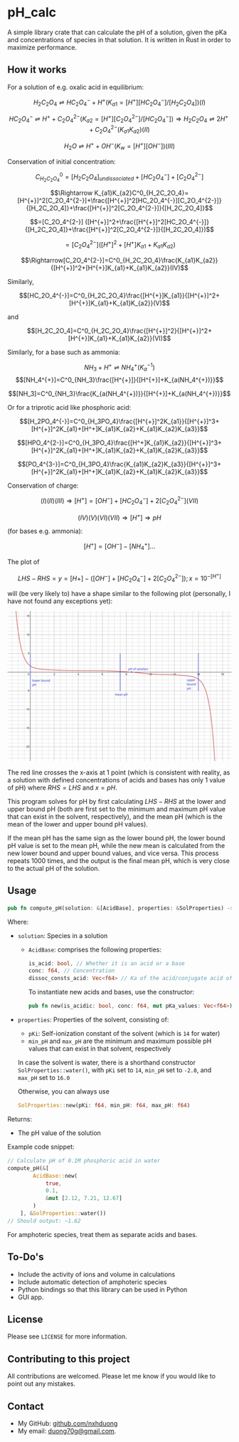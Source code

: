 # pH_calc
A simple library crate that can calculate the pH of a solution, given the pKa and concentrations of species in that solution. It is written in Rust in order to maximize performance.
## How it works
For a solution of e.g. oxalic acid in equilibrium:

$$H_2C_2O_4\rightleftharpoons HC_2O_4^{-}+H^{+}(K_{a1}=[H^{+}][HC_2O_4^{-}]/[H_2C_2O_4])(I)$$

$$HC_2O_4^{-}\rightleftharpoons H^{+}+C_2O_4^{2-}(K_{a2}=[H^{+}][C_2O_4^{2-}]/[HC_2O_4^{-}])\Rightarrow H_2C_2O_4\rightleftharpoons 2H^{+}+C_2O_4^{2-}(K_{a1}K_{a2})(II)$$

$$H_2O\rightleftharpoons H^{+}+OH^{-}(K_w=[H^{+}][OH^{-}])(III)$$

Conservation of initial concentration:

$$C^0_{H_2C_2O_4}=[H_2C_2O_4]_{undissociated}+[HC_2O_4^{-}]+[C_2O_4^{2-}]$$

$$\Rightarrow K_{a1}K_{a2}C^0_{H_2C_2O_4}=[H^{+}]^2[C_2O_4^{2-}]+\frac{[H^{+}]^2[HC_2O_4^{-}][C_2O_4^{2-}]}{[H_2C_2O_4]}+\frac{[H^{+}]^2[C_2O_4^{2-}]}{[H_2C_2O_4]}$$

$$=[C_2O_4^{2-}] ([H^{+}]^2+\frac{[H^{+}]^2[HC_2O_4^{-}]}{[H_2C_2O_4]}+\frac{[H^{+}]^2[C_2O_4^{2-}]}{[H_2C_2O_4]})$$

$$=[C_2O_4^{2-}] ([H^{+}]^2+[H^{+}]K_{a1}+K_{a1}K_{a2})$$

$$\Rightarrow[C_2O_4^{2-}]=C^0_{H_2C_2O_4}\frac{K_{a1}K_{a2}}{[H^{+}]^2+[H^{+}]K_{a1}+K_{a1}K_{a2}}(IV)$$

Similarly,

$$[HC_2O_4^{-}]=C^0_{H_2C_2O_4}\frac{[H^{+}]K_{a1}}{[H^{+}]^2+[H^{+}]K_{a1}+K_{a1}K_{a2}}(V)$$

and

$$[H_2C_2O_4]=C^0_{H_2C_2O_4}\frac{[H^{+}]^2}{[H^{+}]^2+[H^{+}]K_{a1}+K_{a1}K_{a2}}(VI)$$

Similarly, for a base such as ammonia:

$$NH_3+H^{+}\rightleftharpoons NH_4^{+}(K_a^{-1})$$
$$[NH_4^{+}]=C^0_{NH_3}\frac{[H^{+}]}{[H^{+}]+K_{a(NH_4^{+})}}$$

$$[NH_3]=C^0_{NH_3}\frac{K_{a(NH_4^{+})}}{[H^{+}]+K_{a(NH_4^{+})}}$$

Or for a triprotic acid like phosphoric acid:

$$[H_2PO_4^{-}]=C^0_{H_3PO_4}\frac{[H^{+}]^2K_{a1}}{[H^{+}]^3+[H^{+}]^2K_{a1}+[H^+]K_{a1}K_{a2}+K_{a1}K_{a2}K_{a3}}$$

$$[HPO_4^{2-}]=C^0_{H_3PO_4}\frac{[H^+]K_{a1}K_{a2}}{[H^{+}]^3+[H^{+}]^2K_{a1}+[H^+]K_{a1}K_{a2}+K_{a1}K_{a2}K_{a3}}$$

$$[PO_4^{3-}]=C^0_{H_3PO_4}\frac{K_{a1}K_{a2}K_{a3}}{[H^{+}]^3+[H^{+}]^2K_{a1}+[H^+]K_{a1}K_{a2}+K_{a1}K_{a2}K_{a3}}$$

Conservation of charge:

$$(I)(II)(III)\Rightarrow[H^{+}]=[OH^{-}]+[HC_2O_4^{-}]+2[C_2O_4^{2-}] (VII)$$

$$(IV)(V)(VI)(VII)\Rightarrow [H^{+}] \Rightarrow pH$$

(for bases e.g. ammonia):

$$[H^{+}]=[OH^{-}]-[NH_4^{+}]...$$

The plot of 

$$LHS-RHS=y=[H+]-([OH^{-}]+[HC_2O_4^{-}]+2[C_2O_4^{2-}]); x=10^{-[H^{+}]}$$ 

will (be very likely to) have a shape similar to the following plot (personally, I have not found any exceptions yet):

![plot](./res/img/desmos-graph-pH.png)

The red line crosses the x-axis at 1 point (which is consistent with reality, as a solution with defined concentrations of acids and bases has only 1 value of pH) where $RHS=LHS$ and $x=pH$.

This program solves for pH by first calculating $LHS-RHS$ at the lower and upper bound pH (both are first set to the minimum and maximum pH value that can exist in the solvent, respectively), and the mean pH (which is the mean of the lower and upper bound pH values).

If the mean pH has the same sign as the lower bound pH, the lower bound pH value is set to the mean pH, while the new mean is calculated from the new lower bound and upper bound values, and vice versa. This process repeats 1000 times, and the output is the final mean pH, which is very close to the actual pH of the solution.
## Usage
```rust 
pub fn compute_pH(solution: &[AcidBase], properties: &SolProperties) -> f64 
```
Where:
- `solution`: Species in a solution
    - `AcidBase`: comprises the following properties:
        ```rust
        is_acid: bool, // Whether it is an acid or a base
        conc: f64, // Concentration
        dissoc_consts_acid: Vec<f64> // Ka of the acid/conjugate acid of the base
        ```
        To instantiate new acids and bases, use the constructor:
        ```rust
        pub fn new(is_acidic: bool, conc: f64, mut pKa_values: Vec<f64>) -> Self
        ```
- `properties`: Properties of the solvent, consisting of:
    - `pKi`: Self-ionization constant of the solvent (which is `14` for water)
    - `min_pH` and `max_pH` are the minimum and maximum possible pH values that can exist in that solvent, respectively

    In case the solvent is water, there is a shorthand constructor `SolProperties::water()`, with `pKi` set to `14`, `min_pH` set to `-2.0`, and `max_pH` set to `16.0`
    
    Otherwise, you can always use 
    ```rust
    SolProperties::new(pKi: f64, min_pH: f64, max_pH: f64)
    ```

Returns:
- The pH value of the solution

Example code snippet:
```rust
// Calculate pH of 0.1M phosphoric acid in water
compute_pH(&[
        AcidBase::new(
            true,
            0.1,
            &mut [2.12, 7.21, 12.67]
        )
    ], &SolProperties::water())
// Should output: ~1.62
```
For amphoteric species, treat them as separate acids and bases.
## To-Do's
- Include the activity of ions and volume in calculations
- Include automatic detection of amphoteric species
- Python bindings so that this library can be used in Python
- GUI app.
## License
Please see `LICENSE` for more information.
## Contributing to this project
All contributions are welcomed. Please let me know if you would like to point out any mistakes.
## Contact
- My GitHub: [github.com/nxhduong](https://github.com/nxhduong)
- My email: duong70g@gmail.com.